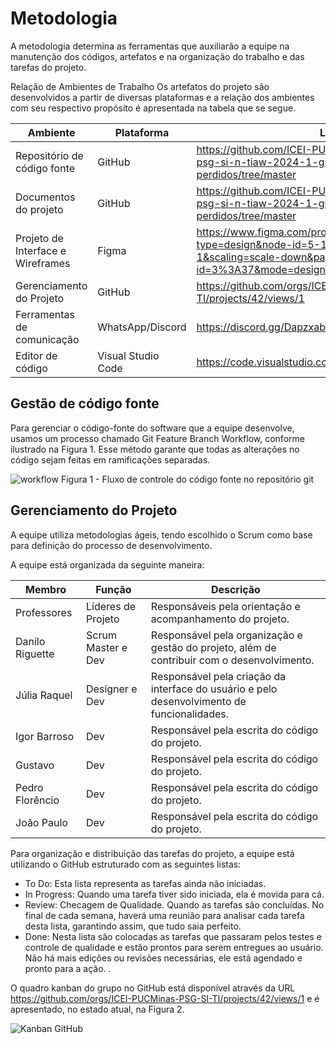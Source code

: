 # Metodologia

A metodologia determina as ferramentas que auxiliarão a equipe na manutenção dos códigos, artefatos e na organização do trabalho e das tarefas do projeto.

Relação de Ambientes de Trabalho
Os artefatos do projeto são desenvolvidos a partir de diversas plataformas e a relação dos ambientes com seu respectivo propósito é apresentada na tabela que se segue. 

| Ambiente   | Plataforma   | Link de Acesso |
| -------- | -------- | --------- |
| Repositório de código fonte | GitHub |https://github.com/ICEI-PUCMinas-PSG-SI-TI/icei-pucminas-psg-si-n-tiaw-2024-1-grupo-8-achados-e-perdidos/tree/master|
| Documentos do projeto | GitHub |https://github.com/ICEI-PUCMinas-PSG-SI-TI/icei-pucminas-psg-si-n-tiaw-2024-1-grupo-8-achados-e-perdidos/tree/master|
| Projeto de Interface e  Wireframes | Figma |https://www.figma.com/proto/yVosVg5piTvUuxNzJVHZLA/Untitled?type=design&node-id=5-157&t=2i0HAQe4wUQEMS2I-1&scaling=scale-down&page-id=0%3A1&starting-point-node-id=3%3A37&mode=design|
| Gerenciamento do Projeto | GitHub |https://github.com/orgs/ICEI-PUCMinas-PSG-SI-TI/projects/42/views/1|
| Ferramentas de comunicação | WhatsApp/Discord |https://discord.gg/Dapzxabp|
| Editor de código | Visual Studio Code |https://code.visualstudio.com|




## Gestão de código fonte
Para gerenciar o código-fonte do software que a equipe desenvolve, usamos um processo chamado Git Feature Branch Workflow, conforme ilustrado na Figura 1. Esse método garante que todas as alterações no código sejam feitas em ramificações separadas.

![workflow](images/img_workflow.jpg)
Figura 1 - Fluxo de controle do código fonte no repositório git

## Gerenciamento do Projeto
A equipe utiliza metodologias ágeis, tendo escolhido o Scrum como base para definição do processo de desenvolvimento.

A equipe está organizada da seguinte maneira:


| Membro   | Função   | Descrição |
| -------- | -------- | --------- |
| Professores | Líderes de Projeto |Responsáveis pela orientação e acompanhamento do projeto.|
| Danilo Riguette | Scrum Master e Dev |Responsável pela organização e gestão do projeto, além de contribuir com o desenvolvimento.|
| Júlia Raquel | Designer e Dev |Responsável pela criação da interface do usuário e pelo desenvolvimento de funcionalidades.|
| Igor Barroso | Dev |Responsável pela escrita do código do projeto.|
| Gustavo | Dev |Responsável pela escrita do código do projeto.|
| Pedro Florêncio |Dev |Responsável pela escrita do código do projeto.|
| João Paulo | Dev|Responsável pela escrita do código do projeto.|




Para organização e distribuição das tarefas do projeto, a equipe está utilizando o GitHub estruturado com as seguintes listas: 

* To Do: Esta lista representa as tarefas ainda não iniciadas.
* In Progress: Quando uma tarefa tiver sido iniciada, ela é movida para cá.
* Review: Checagem de Qualidade. Quando as tarefas são concluídas. No final de cada semana, haverá uma reunião para analisar cada tarefa desta lista, garantindo assim, que tudo saia perfeito.
* Done: Nesta lista são colocadas as tarefas que passaram pelos testes e controle de qualidade e estão prontos para serem entregues ao usuário. Não há mais edições ou revisões necessárias, ele está agendado e pronto para a ação.
.

O quadro kanban do grupo no GitHub está disponível através da URL https://github.com/orgs/ICEI-PUCMinas-PSG-SI-TI/projects/42/views/1 e é apresentado, no estado atual, na Figura 2. 

![Kanban GitHub](images/img_kanbanSprint1.jpg)




